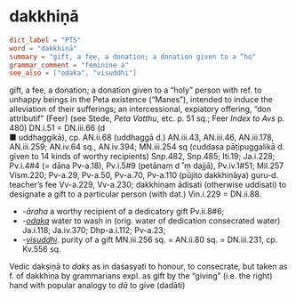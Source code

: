 # dakkhiṇā

``` toml
dict_label = "PTS"
word = "dakkhiṇā"
summary = "gift, a fee, a donation; a donation given to a “ho"
grammar_comment = "feminine a"
see_also = ["odaka", "visuddhi"]
```

gift, a fee, a donation; a donation given to a “holy” person with ref. to unhappy beings in the Peta existence (“Manes”), intended to induce the alleviation of their sufferings; an intercessional, expiatory offering, “don attributif” (Feer) (see Stede, *Peta Vatthu*, etc. p. 51 sq.; Feer *Index to Avs* p. 480) DN.i.51 = DN.iii.66 (d  
■ uddhaggikā), cp. AN.ii.68 (uddhaggā d.) AN.iii.43, AN.iii.46, AN.iii.178, AN.iii.259; AN.iv.64 sq., AN.iv.394; MN.iii.254 sq (cuddasa pāṭipuggalikā d. given to 14 kinds of worthy recipients) Snp.482, Snp.485; Iti.19; Ja.i.228; Pv.i.4#4 (= dāna Pv\-a.18), Pv.i.5#9 (petānaṃ d ˚ṃ dajjā), Pv.iv.1#51; Mil.257 Vism.220; Pv\-a.29, Pv\-a.50, Pv\-a.70, Pv\-a.110 (pūjito dakkhiṇāya) guru\-d. teacher’s fee Vv\-a.229, Vv\-a.230; dakkhiṇaṃ ādisati (otherwise uddisati) to designate a gift to a particular person (with dat.) Vin.i.229 = DN.ii.88.

* *\-āraha* a worthy recipient of a dedicatory gift Pv.ii.8#6;
* *\-[odaka](odaka.md)* water to wash in (orig. water of dedication consecrated water) Ja.i.118; Ja.iv.370; Dhp\-a.i.112; Pv\-a.23;
* *\-[visuddhi](visuddhi.md)*. purity of a gift MN.iii.256 sq. = AN.ii.80 sq. = DN.iii.231, cp. Kv.556 sq.

Vedic dakṣiṇā to *dakṣ* as in daśasyati to honour, to consecrate, but taken as f. of dakkhiṇa by grammarians expl. as gift by the “giving” (i.e. the right) hand with popular analogy to *dā* to give (dadāti)

